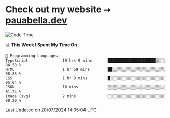 # Check out my website ⭢ [pauabella.dev](https://pauabella.dev)

<!--START_SECTION:waka-->
![Code Time](http://img.shields.io/badge/Code%20Time-3%2C584%20hrs%201%20min-blue)

📊 **This Week I Spent My Time On** 

```text
💬 Programming Languages: 
TypeScript               19 hrs 9 mins       █████████████████████░░░░   84.58 % 
HTML                     1 hr 59 mins        ██░░░░░░░░░░░░░░░░░░░░░░░   08.83 % 
CSS                      1 hr 8 mins         █░░░░░░░░░░░░░░░░░░░░░░░░   05.04 % 
JSON                     16 mins             ░░░░░░░░░░░░░░░░░░░░░░░░░   01.24 % 
Image (svg)              2 mins              ░░░░░░░░░░░░░░░░░░░░░░░░░   00.20 % 
```


 Last Updated on 20/07/2024 14:05:04 UTC
<!--END_SECTION:waka-->
